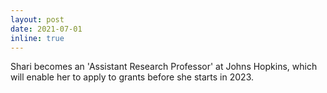 ```yaml
---
layout: post
date: 2021-07-01
inline: true
---
```


Shari becomes an 'Assistant Research Professor' at Johns Hopkins, which will enable her to apply to grants before she starts in 2023. 